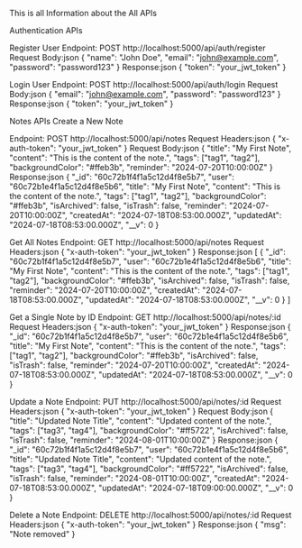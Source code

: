 
This is all Information about the All APIs


Authentication APIs

Register User
Endpoint: POST http://localhost:5000/api/auth/register
Request Body:json
{
  "name": "John Doe",
  "email": "john@example.com",
  "password": "password123"
}
Response:json
{
  "token": "your_jwt_token"
}


Login User
Endpoint: POST http://localhost:5000/api/auth/login
Request Body:json
{
  "email": "john@example.com",
  "password": "password123"
}
Response:json
{
  "token": "your_jwt_token"
}


Notes APIs
Create a New Note

Endpoint: POST http://localhost:5000/api/notes
Request Headers:json
{
  "x-auth-token": "your_jwt_token"
}
Request Body:json
{
  "title": "My First Note",
  "content": "This is the content of the note.",
  "tags": ["tag1", "tag2"],
  "backgroundColor": "#ffeb3b",
  "reminder": "2024-07-20T10:00:00Z"
}
Response:json
{
  "_id": "60c72b1f4f1a5c12d4f8e5b7",
  "user": "60c72b1e4f1a5c12d4f8e5b6",
  "title": "My First Note",
  "content": "This is the content of the note.",
  "tags": ["tag1", "tag2"],
  "backgroundColor": "#ffeb3b",
  "isArchived": false,
  "isTrash": false,
  "reminder": "2024-07-20T10:00:00Z",
  "createdAt": "2024-07-18T08:53:00.000Z",
  "updatedAt": "2024-07-18T08:53:00.000Z",
  "__v": 0
}


Get All Notes
Endpoint: GET http://localhost:5000/api/notes
Request Headers:json
{
  "x-auth-token": "your_jwt_token"
}
Response:json
[
  {
    "_id": "60c72b1f4f1a5c12d4f8e5b7",
    "user": "60c72b1e4f1a5c12d4f8e5b6",
    "title": "My First Note",
    "content": "This is the content of the note.",
    "tags": ["tag1", "tag2"],
    "backgroundColor": "#ffeb3b",
    "isArchived": false,
    "isTrash": false,
    "reminder": "2024-07-20T10:00:00Z",
    "createdAt": "2024-07-18T08:53:00.000Z",
    "updatedAt": "2024-07-18T08:53:00.000Z",
    "__v": 0
  }
]


Get a Single Note by ID
Endpoint: GET http://localhost:5000/api/notes/:id
Request Headers:json
{
  "x-auth-token": "your_jwt_token"
}
Response:json
{
  "_id": "60c72b1f4f1a5c12d4f8e5b7",
  "user": "60c72b1e4f1a5c12d4f8e5b6",
  "title": "My First Note",
  "content": "This is the content of the note.",
  "tags": ["tag1", "tag2"],
  "backgroundColor": "#ffeb3b",
  "isArchived": false,
  "isTrash": false,
  "reminder": "2024-07-20T10:00:00Z",
  "createdAt": "2024-07-18T08:53:00.000Z",
  "updatedAt": "2024-07-18T08:53:00.000Z",
  "__v": 0
}


Update a Note
Endpoint: PUT http://localhost:5000/api/notes/:id
Request Headers:json
{
  "x-auth-token": "your_jwt_token"
}
Request Body:json
{
  "title": "Updated Note Title",
  "content": "Updated content of the note.",
  "tags": ["tag3", "tag4"],
  "backgroundColor": "#ff5722",
  "isArchived": false,
  "isTrash": false,
  "reminder": "2024-08-01T10:00:00Z"
}
Response:json
{
  "_id": "60c72b1f4f1a5c12d4f8e5b7",
  "user": "60c72b1e4f1a5c12d4f8e5b6",
  "title": "Updated Note Title",
  "content": "Updated content of the note.",
  "tags": ["tag3", "tag4"],
  "backgroundColor": "#ff5722",
  "isArchived": false,
  "isTrash": false,
  "reminder": "2024-08-01T10:00:00Z",
  "createdAt": "2024-07-18T08:53:00.000Z",
  "updatedAt": "2024-07-18T09:00:00.000Z",
  "__v": 0
}


Delete a Note
Endpoint: DELETE http://localhost:5000/api/notes/:id
Request Headers:json
{
  "x-auth-token": "your_jwt_token"
}
Response:json
{
  "msg": "Note removed"
}
